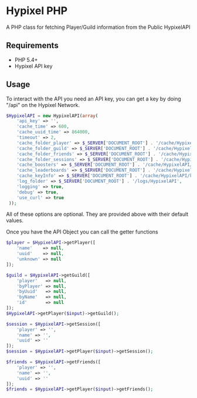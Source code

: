 # Hypixel PHP

A PHP class for fetching Player/Guild information from the Public HypixelAPI

## Requirements
- PHP 5.4+
- Hypixel API key

## Usage

To interact with the API you need an API key, you can get a key by doing "/api" on the Hypixel Network.

```PHP
$HypixelAPI = new HypixelAPI(array(
    'api_key' => '',
    'cache_time' => 600,
    'cache_uuid_time' => 864000,
    'timeout' => 2,
    'cache_folder_player' => $_SERVER['DOCUMENT_ROOT'] . '/cache/HypixelAPI/player',
    'cache_folder_guild' => $_SERVER['DOCUMENT_ROOT'] . '/cache/HypixelAPI/guild',
    'cache_folder_friends' => $_SERVER['DOCUMENT_ROOT'] . '/cache/HypixelAPI/friends',
    'cache_folder_sessions' => $_SERVER['DOCUMENT_ROOT'] . '/cache/HypixelAPI/sessions',
    'cache_boosters' => $_SERVER['DOCUMENT_ROOT'] . '/cache/HypixelAPI/boosters.json',
    'cache_leaderboards' => $_SERVER['DOCUMENT_ROOT'] . '/cache/HypixelAPI/leaderboards.json',
    'cache_keyInfo' => $_SERVER['DOCUMENT_ROOT'] . '/cache/HypixelAPI/keyInfo.json',
    'log_folder' => $_SERVER['DOCUMENT_ROOT'] . '/logs/HypixelAPI',
    'logging' => true,
    'debug' => true,
    'use_curl' => true
 ));
 ```
     
All of these options are optional. They are provided above with their default values.

Once you have the API Object you can call the getter functions

```PHP
$player = $HypixelAPI->getPlayer([
    'name'    => null,
    'uuid'    => null,
    'unknown' => null
]);
```
```PHP
$guild = $HypixelAPI->getGuild([
    'player'   => null,
    'byPlayer' => null,
    'byUuid'   => null,
    'byName'   => null,
    'id'       => null
]);
$HypixelAPI->getPlayer($input)->getGuild();
```
```PHP
$session = $HypixelAPI->getSession([
    'player' => '',
    'name' => '',
    'uuid' => ''
]);
$session = $HypixelAPI->getPlayer($input)->getSession();
```
```PHP
$friends = $HypixelAPI->getFriends([
    'player' => '',
    'name' => '',
    'uuid' => ''
]);
$friends = $HypixelAPI->getPlayer($input)->getFriends();
```